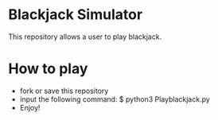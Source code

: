 # Blackjack Simulator

This repository allows a user to play blackjack.

# How to play

- fork or save this repository
- input the following command: $ python3 Playblackjack.py
- Enjoy! 
